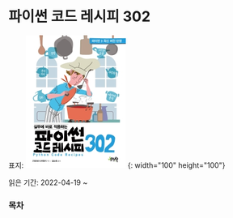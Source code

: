 # 파이썬 코드 레시피 302
표지: ![](../../img/파이썬_코드_레시피_302.jpg) {: width="100" height="100"}



읽은 기간: 2022-04-19 ~ 

### 목차
